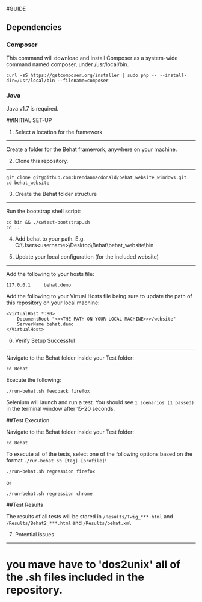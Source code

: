 #GUIDE

## Dependencies
### Composer
This command will download and install Composer as a system-wide command named composer, under /usr/local/bin.
```
curl -sS https://getcomposer.org/installer | sudo php -- --install-dir=/usr/local/bin --filename=composer
```

### Java
Java v1.7 is required.

##INITIAL SET-UP

1. Select a location for the framework
--------------------------------------
Create a folder for the Behat framework, anywhere on your machine.


2. Clone this repository.
---------------------------------------------------
```
git clone git@github.com:brendanmacdonald/behat_website_windows.git
cd behat_website
```

3. Create the Behat folder structure
------------------------------------
Run the bootstrap shell script:

```
cd bin && ./cwtest-bootstrap.sh
cd ..
```

4. Add behat to your path.
E.g. C:\Users\<username>\Desktop\Behat\behat_website\bin

5. Update your local configuration (for the included website)
-------------------------------------------------------------
Add the following to your hosts file:
```
127.0.0.1     behat.demo
```

Add the following to your Virtual Hosts file being sure to update the path of this repository on your local machine:
```
<VirtualHost *:80>
    DocumentRoot "<<<THE PATH ON YOUR LOCAL MACHINE>>>/website"
    ServerName behat.demo
</VirtualHost>
```

6. Verify Setup Successful
--------------------------
Navigate to the Behat folder inside your Test folder:

```
cd Behat
```

Execute the following:

```
./run-behat.sh feedback firefox
```

Selenium will launch and run a test. You should see `1 scenarios (1 passed)` in the terminal window after 15-20 seconds.


##Test Execution

Navigate to the Behat folder inside your Test folder:

```
cd Behat
```

To execute all of the tests, select one of the following options based on the format `./run-behat.sh [tag] [profile]`:

```
./run-behat.sh regression firefox
```

or

```
./run-behat.sh regression chrome
```

##Test Results

The results of all tests will be stored in 
`/Results/Twig_***.html`
and 
`/Results/Behat2_***.html`
and 
`/Results/behat.xml`


7. Potential issues
--------------------------
# you mave have to 'dos2unix' all of the .sh files included in the repository.

